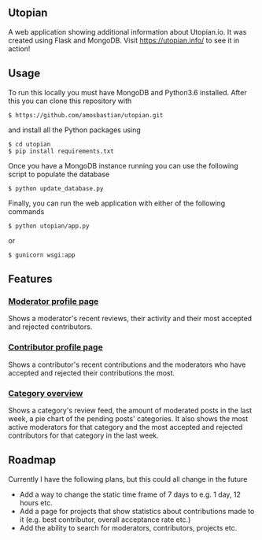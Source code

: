 Utopian
-------

A web application showing additional information about Utopian.io. It was created using Flask and MongoDB. Visit https://utopian.info/ to see it in action!

Usage
-----

To run this locally you must have MongoDB and Python3.6 installed. After this you can clone this repository with

```
$ https://github.com/amosbastian/utopian.git
```

and install all the Python packages using

```
$ cd utopian
$ pip install requirements.txt
```

Once you have a MongoDB instance running you can use the following script to populate the database

```
$ python update_database.py
```

Finally, you can run the web application with either of the following commands

```
$ python utopian/app.py
```

or 

```
$ gunicorn wsgi:app
```

Features
--------

### [Moderator profile page](https://utopian.info/contributor/amosbastian)
Shows a moderator's recent reviews, their activity and their most accepted and rejected contributors.
### [Contributor profile page](https://utopian.info/moderator/amosbastian)
Shows a contributor's recent contributions and the moderators who have accepted and rejected their contributions the most.
### [Category overview](https://utopian.rocks/category/all)
Shows a category's review feed, the amount of moderated posts in the last week, a pie chart of the pending posts' categories. It also shows the most active moderators for that category and the most accepted and rejected contributors for that category in the last week.

Roadmap
-------

Currently I have the following plans, but this could all change in the future

* Add a way to change the static time frame of 7 days to e.g. 1 day, 12 hours etc.
* Add a page for projects that show statistics about contributions made to it (e.g. best contributor, overall acceptance rate etc.)
* Add the ability to search for moderators, contributors, projects etc.


